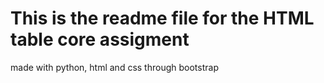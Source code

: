# This is the readme file for the HTML table core assigment
made with python, html and css through bootstrap

